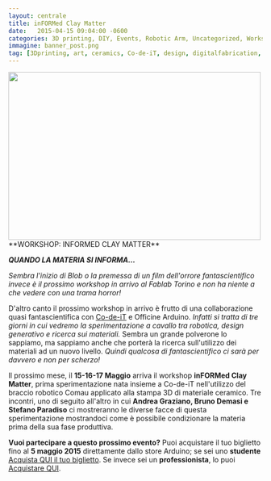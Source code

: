 ```yaml
---
layout: centrale
title: inFORMed Clay Matter
date:   2015-04-15 09:04:00 -0600
categories: 3D printing, DIY, Events, Robotic Arm, Uncategorized, Workshop
immagine: banner_post.png
tag: [3Dprinting, art, ceramics, Co-de-iT, design, digitalfabrication, digitalfabricationtools, experimentation, fablab, grasshopper, parametricdesign, parametricmodelling, rhinoceros, torino]
---
```

<img src="/img/blog/banner_post.png" width="500" height="333">
**WORKSHOP: INFORMED CLAY MATTER**

**_QUANDO LA MATERIA SI INFORMA…_**    

_Sembra l'inizio di Blob o la premessa di un film dell'orrore fantascientifico invece è il prossimo workshop in arrivo al Fablab Torino e non ha niente a che vedere con una trama horror!_

D'altro canto il prossimo workshop in arrivo è frutto di una collaborazione quasi fantascientifica con [Co-de-iT](http://www.co-de-it.com/) e Officine Arduino. _Infatti si tratta di tre giorni in cui vedremo la sperimentazione a cavallo tra robotica, design generativo e ricerca sui materiali._ Sembra un grande polverone lo sappiamo, ma sappiamo anche che porterà la ricerca sull'utilizzo dei materiali ad un nuovo livello. _Quindi qualcosa di fantascientifico ci sarà per davvero e non per scherzo!_

Il prossimo mese, il **15-16-17 Maggio** arriva il workshop **inFORMed Clay Matter**, prima sperimentazione nata insieme a Co-de-iT nell'utilizzo del braccio robotico Comau applicato alla stampa 3D di materiale ceramico. Tre incontri, uno di seguito all'altro in cui **Andrea Graziano, Bruno Demasi e Stefano Paradiso** ci mostreranno le diverse facce di questa sperimentazione mostrandoci come è possibile condizionare la materia prima della sua fase produttiva.

**Vuoi partecipare a questo prossimo evento?**
Puoi acquistare il tuo biglietto fino al **5 maggio 2015** direttamente dallo store Arduino;
se sei uno **studente** [Acquista QUI il tuo biglietto](http://store.arduino.cc/product/WS00027).
Se invece sei un **professionista**, lo puoi [Acquistare QUI](http://store.arduino.cc/product/WS00028).
